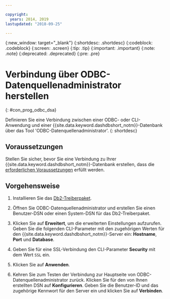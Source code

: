 ```yaml
---

copyright:
  years: 2014, 2019
lastupdated: "2018-09-25"

---
```


<!-- Attribute definitions --> 
{:new_window: target="_blank"}
{:shortdesc: .shortdesc}
{:codeblock: .codeblock}
{:screen: .screen}
{:tip: .tip}
{:important: .important}
{:note: .note}
{:deprecated: .deprecated}
{:pre: .pre}

# Verbindung über ODBC-Datenquellenadministrator herstellen
{: #con_prog_odbc_dsa}

Definieren Sie eine Verbindung zwischen einer ODBC- oder CLI-Anwendung und einer {{site.data.keyword.dashdbshort_notm}}-Datenbank über das Tool 'ODBC-Datenquellenadministrator'.
{: shortdesc}

## Voraussetzungen

Stellen Sie sicher, bevor Sie eine Verbindung zu Ihrer {{site.data.keyword.dashdbshort_notm}}-Datenbank erstellen, dass die [erforderlichen Voraussetzungen](connecting.html#prereqs) erfüllt werden.

<!-- Before you can connect to your database, you must perform the following steps:

- [Verify prerequisites](prereqs.html), including installing driver packages, configuring your local environment, and downloading SSL certificates (if needed)
- Collect [connection information](credentials.html), including database details such as host name and port numbers, and connection credentials such as user ID and password -->

## Vorgehensweise

1. Installieren Sie das [Db2-Treiberpaket](driver_pkg.html).

2. Öffnen Sie ODBC-Datenquellenadministrator und erstellen Sie einen Benutzer-DSN oder einen System-DSN für das Db2-Treiberpaket.
    
3. Klicken Sie auf **Erweitert**, um die erweiterten Einstellungen aufzurufen. Geben Sie die folgenden CLI-Parameter mit den zugehörigen Werten für den {{site.data.keyword.dashdbshort_notm}}-Server ein: **Hostname**, **Port** und **Database**.
    
4. Geben Sie für eine SSL-Verbindung den CLI-Parameter **Security** mit dem Wert `SSL` ein.
    
5. Klicken Sie auf **Anwenden**.
    
6. Kehren Sie zum Testen der Verbindung zur Hauptseite von ODBC-Datenquellenadministrator zurück. Klicken Sie für den von Ihnen erstellten DSN auf **Konfigurieren**. Geben Sie die Benutzer-ID und das zugehörige Kennwort für den Server ein und klicken Sie auf **Verbinden**.

